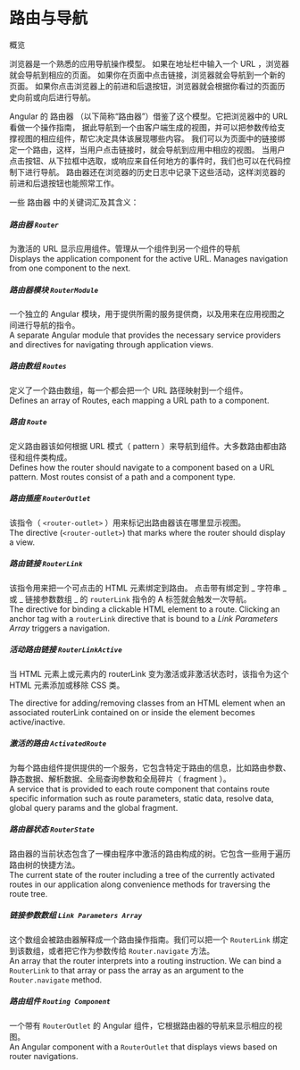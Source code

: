 # 路由与导航

概览

浏览器是一个熟悉的应用导航操作模型。 如果在地址栏中输入一个 URL ，浏览器就会导航到相应的页面。 如果你在页面中点击链接，浏览器就会导航到一个新的页面。 如果你点击浏览器上的前进和后退按钮，浏览器就会根据你看过的页面历史向前或向后进行导航。

Angular 的 路由器 （以下简称“路由器”）借鉴了这个模型。它把浏览器中的 URL 看做一个操作指南， 据此导航到一个由客户端生成的视图，并可以把参数传给支撑视图的相应组件，帮它决定具体该展现哪些内容。 我们可以为页面中的链接绑定一个路由，这样，当用户点击链接时，就会导航到应用中相应的视图。 当用户点击按钮、从下拉框中选取，或响应来自任何地方的事件时，我们也可以在代码控制下进行导航。 路由器还在浏览器的历史日志中记录下这些活动，这样浏览器的前进和后退按钮也能照常工作。

一些 路由器 中的关键词汇及其含义：

##### 路由器 `Router`

为激活的 URL 显示应用组件。管理从一个组件到另一个组件的导航  
Displays the application component for the active URL. Manages navigation from one component to the next.

##### 路由器模块 `RouterModule`

一个独立的 Angular 模块，用于提供所需的服务提供商，以及用来在应用视图之间进行导航的指令。  
A separate Angular module that provides the necessary service providers and directives for navigating through application views.

##### 路由数组 `Routes`

定义了一个路由数组，每一个都会把一个 URL 路径映射到一个组件。  
Defines an array of Routes, each mapping a URL path to a component.

##### 路由 `Route`

定义路由器该如何根据 URL 模式（ pattern ）来导航到组件。大多数路由都由路径和组件类构成。  
Defines how the router should navigate to a component based on a URL pattern. Most routes consist of a path and a component type.

##### 路由插座 `RouterOutlet`

该指令（ `<router-outlet>` ）用来标记出路由器该在哪里显示视图。  
The directive (`<router-outlet>`) that marks where the router should display a view.

##### 路由链接 `RouterLink`

该指令用来把一个可点击的 HTML 元素绑定到路由。 点击带有绑定到 _ 字符串 _ 或 _ 链接参数数组 _ 的 `routerLink` 指令的 A 标签就会触发一次导航。  
The directive for binding a clickable HTML element to a route. Clicking an anchor tag with a `routerLink` directive that is bound to a _Link Parameters Array_ triggers a navigation.

##### 活动路由链接 `RouterLinkActive`

当 HTML 元素上或元素内的 routerLink 变为激活或非激活状态时，该指令为这个 HTML 元素添加或移除 CSS 类。  

The directive for adding/removing classes from an HTML element when an associated routerLink contained on or inside the element becomes active/inactive.

##### 激活的路由 `ActivatedRoute`

为每个路由组件提供提供的一个服务，它包含特定于路由的信息，比如路由参数、静态数据、解析数据、全局查询参数和全局碎片（ fragment ）。  
A service that is provided to each route component that contains route specific information such as route parameters, static data, resolve data, global query params and the global fragment.

##### 路由器状态 `RouterState`

路由器的当前状态包含了一棵由程序中激活的路由构成的树。它包含一些用于遍历路由树的快捷方法。  
The current state of the router including a tree of the currently activated routes in our application along convenience methods for traversing the route tree.

##### 链接参数数组 _`Link Parameters Array`_

这个数组会被路由器解释成一个路由操作指南。我们可以把一个 `RouterLink` 绑定到该数组，或者把它作为参数传给 `Router.navigate` 方法。  
An array that the router interprets into a routing instruction. We can bind a `RouterLink` to that array or pass the array as an argument to the `Router.navigate` method.

##### 路由组件 _`Routing Component`_

一个带有 `RouterOutlet` 的 Angular 组件，它根据路由器的导航来显示相应的视图。  
An Angular component with a `RouterOutlet` that displays views based on router navigations.




